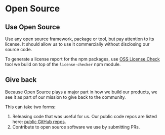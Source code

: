 # Open Source

## Use Open Source

Use any open source framework, package or tool, but pay attention to its license. It should allow us to use it commercially without disclosing our source code.

To generate a license report for the npm packages, use [OSS License Check](https://github.com/toriihq/oss_license_check) tool we build on top of the `license-checker` npm module.

## Give back

Because Open Source plays a major part in how we build our products, we see it as part of our mission to give back to the community.

This can take two forms:

1. Releasing code that was useful for us. Our public code repos are listed here: [public GitHub repos](https://github.com/toriihq?type=public).
2. Contribute to open source software we use by submitting PRs.
